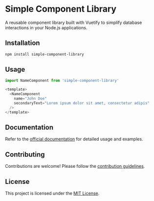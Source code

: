 # Simple Component Library

A reusable component library built with Vuetify to simplify database interactions in your Node.js applications.


## Installation

```bash
npm install simple-component-library
```

## Usage

```javascript
import NameComponent from 'simple-component-library'

<template>
  <NameComponent
    name="John Doe"
    secondaryText="Lorem ipsum dolor sit amet, consectetur adipis"
  />
</template>
```

## Documentation

Refer to the [official documentation](#) for detailed usage and examples.

## Contributing

Contributions are welcome! Please follow the [contribution guidelines](CONTRIBUTING.md).

## License

This project is licensed under the [MIT License](LICENSE).